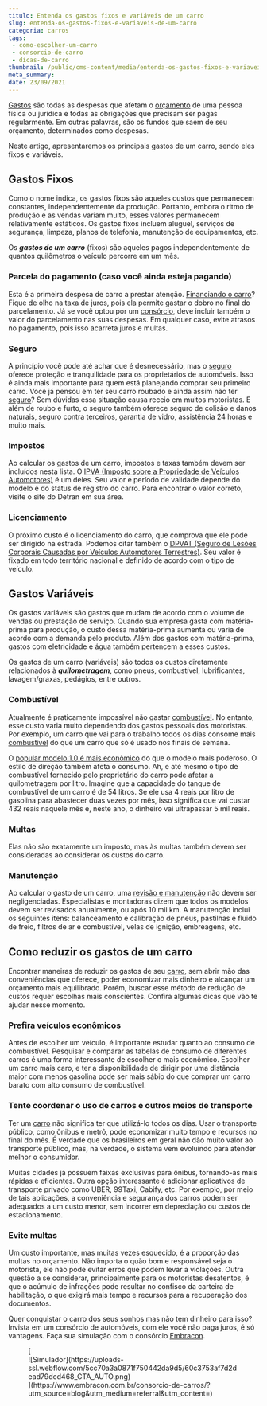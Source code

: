 ```yaml
---
titulo: Entenda os gastos fixos e variáveis de um carro
slug: entenda-os-gastos-fixos-e-variaveis-de-um-carro
categoria: carros
tags:
 - como-escolher-um-carro
 - consorcio-de-carro
 - dicas-de-carro
thumbnail: /public/cms-content/media/entenda-os-gastos-fixos-e-variaveis-de-um-carro.jpg
meta_summary: 
date: 23/09/2021
---
```

[Gastos](https://www.embracon.com.br/blog/como-identificar-e-eliminar-gastos-desnecessarios) são todas as despesas que afetam o [orçamento](https://www.embracon.com.br/blog/a-importancia-de-organizar-e-fazer-um-orcamento-pessoal) de uma pessoa física ou jurídica e todas as obrigações que precisam ser pagas regularmente. Em outras palavras, são os fundos que saem de seu orçamento, determinados como despesas.

Neste artigo, apresentaremos os principais gastos de um carro, sendo eles fixos e variáveis.

Gastos Fixos 
-------------

Como o nome indica, os gastos fixos são aqueles custos que permanecem constantes, independentemente da produção. Portanto, embora o ritmo de produção e as vendas variam muito, esses valores permanecem relativamente estáticos. Os gastos fixos incluem aluguel, serviços de segurança, limpeza, planos de telefonia, manutenção de equipamentos, etc.

Os ***gastos de um carro*** (fixos) são aqueles pagos independentemente de quantos quilômetros o veículo percorre em um mês.

### Parcela do pagamento (caso você ainda esteja pagando) 

Esta é a primeira despesa de carro a prestar atenção. [Financiando o carro](https://www.embracon.com.br/blog/financiamento-ou-consorcio-o-que-e-melhor-na-compra-de-um-imovel)? Fique de olho na taxa de juros, pois ela permite gastar o dobro no final do parcelamento. Já se você optou por um [consórcio](https://www.embracon.com.br/blog/guia-para-consorcio-de-automoveis-de-a-a-z), deve incluir também o valor do parcelamento nas suas despesas. Em qualquer caso, evite atrasos no pagamento, pois isso acarreta juros e multas.

### Seguro 

A princípio você pode até achar que é desnecessário, mas o [seguro ](https://www.embracon.com.br/blog/consorcio-e-seguro-saiba-mais)oferece proteção e tranquilidade para os proprietários de automóveis. Isso é ainda mais importante para quem está planejando comprar seu primeiro carro. Você já pensou em ter seu carro roubado e ainda assim não ter [seguro](https://www.embracon.com.br/blog/o-que-e-franquia-de-seguro)? Sem dúvidas essa situação causa receio em muitos motoristas. E além de roubo e furto, o seguro também oferece seguro de colisão e danos naturais, seguro contra terceiros, garantia de vidro, assistência 24 horas e muito mais.

### Impostos 

Ao calcular os gastos de um carro, impostos e taxas também devem ser incluídos nesta lista. O [IPVA (Imposto sobre a Propriedade de Veículos Automotores)](https://www.ipva.fazenda.sp.gov.br/ipvanet_consulta/consulta.aspx) é um deles. Seu valor e período de validade depende do modelo e do status de registro do carro. Para encontrar o valor correto, visite o site do Detran em sua área.

### Licenciamento 

O próximo custo é o licenciamento do carro, que comprova que ele pode ser dirigido na estrada. Podemos citar também o [DPVAT (Seguro de Lesões Corporais Causadas por Veículos Automotores Terrestres)](http://www.susep.gov.br/setores-susep/cgpro/dpvat). Seu valor é fixado em todo território nacional e definido de acordo com o tipo de veículo.

Gastos Variáveis 
-----------------

Os gastos variáveis são gastos que mudam de acordo com o volume de vendas ou prestação de serviço. Quando sua empresa gasta com matéria-prima para produção, o custo dessa matéria-prima aumenta ou varia de acordo com a demanda pelo produto. Além dos gastos com matéria-prima, gastos com eletricidade e água também pertencem a esses custos.

Os gastos de um carro (variáveis) são todos os custos diretamente relacionados à ***quilometragem***, como pneus, combustível, lubrificantes, lavagem/graxas, pedágios, entre outros.

### Combustível 

Atualmente é praticamente impossível não gastar [combustível](https://www.embracon.com.br/blog/como-economizar-em-tempos-de-gasolina-tao-cara). No entanto, esse custo varia muito dependendo dos gastos pessoais dos motoristas. Por exemplo, um carro que vai para o trabalho todos os dias consome mais [combustível](https://www.embracon.com.br/blog/formas-de-economizar-combustivel) do que um carro que só é usado nos finais de semana.

O [popular modelo 1.0 é mais econômico](https://www.embracon.com.br/blog/afinal-quais-sao-os-carros-mais-economicos-do-mercado) do que o modelo mais poderoso. O estilo de direção também afeta o consumo. Ah, e até mesmo o tipo de combustível fornecido pelo proprietário do carro pode afetar a quilometragem por litro. Imagine que a capacidade do tanque de combustível de um carro é de 54 litros. Se ele usa 4 reais por litro de gasolina para abastecer duas vezes por mês, isso significa que vai custar 432 reais naquele mês e, neste ano, o dinheiro vai ultrapassar 5 mil reais.

### Multas 

Elas não são exatamente um imposto, mas às multas também devem ser consideradas ao considerar os custos do carro.

### Manutenção 

Ao calcular o gasto de um carro, uma [revisão e manutenção](https://www.embracon.com.br/blog/manutencao-preventiva-vale-a-pena-investir) não devem ser negligenciadas. Especialistas e montadoras dizem que todos os modelos devem ser revisados ​​anualmente, ou após 10 mil km. A manutenção inclui os seguintes itens: balanceamento e calibração de pneus, pastilhas e fluido de freio, filtros de ar e combustível, velas de ignição, embreagens, etc.

Como reduzir os gastos de um carro 
-----------------------------------

Encontrar maneiras de reduzir os gastos de seu [carro](https://www.embracon.com.br/blog/usando-meu-carro-como-meio-de-fazer-uma-renda-extra), sem abrir mão das conveniências que oferece, poder economizar mais dinheiro e alcançar um orçamento mais equilibrado. Porém, buscar esse método de redução de custos requer escolhas mais conscientes. Confira algumas dicas que vão te ajudar nesse momento.

### Prefira veículos econômicos 

Antes de escolher um veículo, é importante estudar quanto ao consumo de combustível. Pesquisar e comparar as tabelas de consumo de diferentes carros é uma forma interessante de escolher o mais econômico. Escolher um carro mais caro, e ter a disponibilidade de dirigir por uma distância maior com menos gasolina pode ser mais sábio do que comprar um carro barato com alto consumo de combustível.

### Tente coordenar o uso de carros e outros meios de transporte 

Ter um [carro](https://www.embracon.com.br/blog/posso-comprar-um-carro-sem-entrada) não significa ter que utilizá-lo todos os dias. Usar o transporte público, como ônibus e metrô, pode economizar muito tempo e recursos no final do mês. É verdade que os brasileiros em geral não dão muito valor ao transporte público, mas, na verdade, o sistema vem evoluindo para atender melhor o consumidor.

Muitas cidades já possuem faixas exclusivas para ônibus, tornando-as mais rápidas e eficientes. Outra opção interessante é adicionar aplicativos de transporte privado como UBER, 99Taxi, Cabify, etc. Por exemplo, por meio de tais aplicações, a conveniência e segurança dos carros podem ser adequados a um custo menor, sem incorrer em depreciação ou custos de estacionamento.

### Evite multas 

Um custo importante, mas muitas vezes esquecido, é a proporção das multas no orçamento. Não importa o quão bom e responsável seja o motorista, ele não pode evitar erros que podem levar a violações. Outra questão a se considerar, principalmente para os motoristas desatentos, é que o acúmulo de infrações pode resultar no confisco da carteira de habilitação, o que exigirá mais tempo e recursos para a recuperação dos documentos.

Quer conquistar o carro dos seus sonhos mas não tem dinheiro para isso? Invista em um consórcio de automóveis, com ele você não paga juros, é só vantagens. Faça sua simulação com o consórcio [Embracon](https://www.embracon.com.br/consorcio-de-carros/?utm_source=blog&utm_medium=referral&utm_content=).

<figure class="w-richtext-figure-type-image w-richtext-align-center">[<div>![Simulador](https://uploads-ssl.webflow.com/5cc70a3a0871f750442da9d5/60c3753af7d2dead79dcd468_CTA_AUTO.png)</div>](https://www.embracon.com.br/consorcio-de-carros/?utm_source=blog&utm_medium=referral&utm_content=)</figure>
